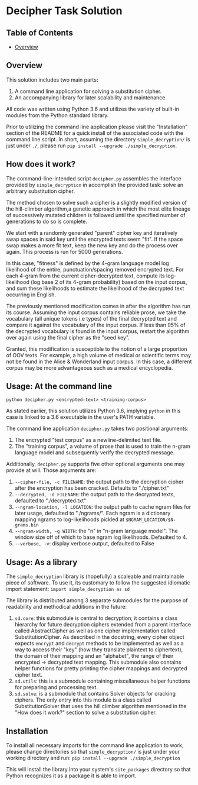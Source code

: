 Decipher Task Solution
======================

Table of Contents
-----------------
- [Overview](overview)

Overview <a name="overview"/>
--------
This solution includes two main parts:

1. A command line application for solving a substitution cipher.
2. An accompanying library for later scalability and maintenance.

All code was written using Python 3.6 and utilizes the variety of built-in
modules from the Python standard library.

Prior to utilizing the command line application please visit the "Installation"
section of the README for a quick install of the associated code with the command line
script. In short, assuming the directory `simple_decryption/` is just under `./`,
please run `pip install --upgrade ./simple_decryption`.  

How does it work?
--------------------
The command-line-intended script `decipher.py` assembles the interface provided
by `simple_decryption` in accomplish the provided task: solve an arbitrary substitution cipher.

The method chosen to solve such a cipher is a slightly modified version of the 
hill-climber algorithm,a genetic approach in which the most elite lineage of successively 
mutated children is followed until the specified number of generations to do so is complete. 

We start with a randomly generated "parent" cipher key and iteratively swap spaces in said
key until the encrypted texts seem "fit". If the space swap makes a more fit text, keep 
the new key and do the  process over again. This process is run for 5000 generations. 

In this case, "fitness" is defined by the 4-gram language model log likelihood of the 
entire, punctuation/spacing removed encrypted text. For each 4-gram from the current 
cipher-decrypted text, compute its log-likelihood (log base 2 of its 4-gram probability) 
based on the input corpus, and sum these likelihoods to estimate the likelihood of the 
decrypted text occurring in English.

The previously mentioned modification comes in after the algorithm has run its course. 
Assuming the input corpus contains reliable prose, we take the vocabulary 
(all unique tokens i.e types) of the final decrypted text and compare it against the 
vocabulary of the input corpus. If less than 95% of the decrypted vocabulary is found
in the input corpus, restart the algorithm over again using the final cipher as the 
"seed key". 

Granted, this modification is susceptible to the notion of a large proportion of OOV texts.
For example, a high volume of medical or scientific terms may not be found in the 
Alice & Wonderland input corpus. In this case, a different corpus may be more advantageous
such as a medical encyclopedia.  

Usage: At the command line
-------------------
`python decipher.py <encrypted-text> <training-corpus>` 

As stated earlier, this solution utilizes Python 3.6, implying `python` in this
case is linked to a 3.6 executable in the user's PATH variable.

The command line application `decipher.py` takes two positional arguments:
1. The encrypted "test corpus" as a newline-delimited text file.
2. The "training corpus", a volume of prose that is used to train the 
n-gram language model and subsequently verify the decrypted message.

Additionally, `decipher.py` supports five other optional arguments one may provide at will.
Those arguments are:
1. `--cipher-file, -c FILENAME`: the output path to the decryption cipher after
        the encryption has been cracked. Defaults to "./cipher.txt"
2. `--decrypted, -d FILENAME`: the output path to the decrypted texts, defaulted to "./decrypted.txt"
3. `--ngram-location, -l LOCATION`: the output path to cache ngram files for later usage,
     defaulted to "./ngrams/". Each ngram is a dictionary mapping ngrams to log-likelihoods 
    pickled at `$NGRAM_LOCATION/$N-grams.bin` 
4. `--ngram-width, -g WIDTH`: the "n" in "n-gram language model". The window size off of which
     to base ngram log likelihoods. Defaulted to 4. 
5. `--verbose, -v`: display verbose output, defaulted to False

Usage: As a library
------------
The `simple_decryption` library is (hopefully) a scaleable and maintainable piece of software.
To use it, its customary to follow the suggested idiomatic import statement:
    `import simple_decryption as sd`

The library is distributed among 3 separate submodules for the purpose of readability and 
methodical additions in the future:
1. `sd.core`: this submodule is central to decryption; it contains a class hierarchy
    for future decryption ciphers extended from a parent interface called AbstractCipher
    as well as one cipher implementation called SubstitutionCipher. As described in the
    docstring, every cipher object expects `encrypt` and `decrypt` methods to be implemented
    as well as a way to access their "key" (how they translate plaintext to ciphertext),
    the domain of their mapping and an "alphabet", the range of their encrypted -> decrypted
    text mapping. This submodule also contains helper functions for pretty printing the 
    cipher mappings and decrypted cipher text.
2. `sd.utils`: this is a submodule containing miscellaneous helper functions for preparing
    and processing text.
3. `sd.solve`: is a submodule that contains Solver objects for cracking ciphers. The only
    entry into this module is a class called SubstitutionSolver that uses the hill climber
    algorithm mentioned in the "How does it work?" section to solve a substitution cipher.

Installation
------------
To install all necessary imports for the command line application to work, please 
change directories so that `simple_decryption/` is just under your working directory
and run:
    `pip install --upgrade ./simple_decryption`

This will install the library into your system's `site_packages` directory so that Python
recognizes it as a package it is able to import. 

